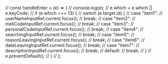 // const handleEnter = (e) => {
// console.log(e);
// e.which = e.which || e.keyCode;
// if (e.which === 13) {
// switch (e.target.id) {
// case "item1":
// userNameInputRef.current.focus();
// break;
// case "item2":
// meliCodeInputRef.current.focus();
// break;
// case "item3":
// personalCodeInputRef.current.focus();
// break;
// case "item4":
// searchingInputRef.current.focus();
// break;
// case "item5":
// reasonLeavingInputRef.current.focus();
// break;
// case "item6":
// dateLeavingInputRef.current.focus();
// break;
// case "item7":
// descriptionInputRef.current.focus();
// break;
// default:
// break;
// }
// e.preventDefault();
// }
// };
